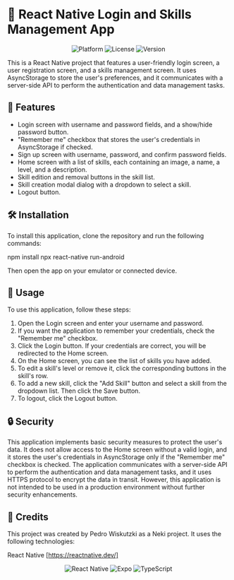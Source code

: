 # 📱 React Native Login and Skills Management App
<p align="center">
  <img src="https://img.shields.io/badge/platform-ios%20%7C%20android-blue" alt="Platform"/>
  <img src="https://img.shields.io/badge/license-MIT-green" alt="License"/>
  <img src="https://img.shields.io/badge/version-1.0.0-blue" alt="Version"/>
</p>

This is a React Native project that features a user-friendly login screen, a user registration screen, and a skills management screen. It uses AsyncStorage to store the user's preferences, and it communicates with a server-side API to perform the authentication and data management tasks.

## 🌟 Features

* Login screen with username and password fields, and a show/hide password button.
* "Remember me" checkbox that stores the user's credentials in AsyncStorage if checked.
* Sign up screen with username, password, and confirm password fields.
* Home screen with a list of skills, each containing an image, a name, a level, and a description.
* Skill edition and removal buttons in the skill list.
* Skill creation modal dialog with a dropdown to select a skill.
* Logout button.

## 🛠️ Installation
To install this application, clone the repository and run the following commands:

npm install
npx react-native run-android

Then open the app on your emulator or connected device.

## 🚀 Usage
To use this application, follow these steps:

1. Open the Login screen and enter your username and password.
2. If you want the application to remember your credentials, check the "Remember me" checkbox.
3. Click the Login button. If your credentials are correct, you will be redirected to the Home screen.
4. On the Home screen, you can see the list of skills you have added.
5. To edit a skill's level or remove it, click the corresponding buttons in the skill's row.
6. To add a new skill, click the "Add Skill" button and select a skill from the dropdown list. Then click the Save button.
7. To logout, click the Logout button.

## 🔒 Security

This application implements basic security measures to protect the user's data. It does not allow access to the Home screen without a valid login, and it stores the user's credentials in AsyncStorage only if the "Remember me" checkbox is checked. The application communicates with a server-side API to perform the authentication and data management tasks, and it uses HTTPS protocol to encrypt the data in transit. However, this application is not intended to be used in a production environment without further security enhancements.

## 👏 Credits
This project was created by Pedro Wiskutzki as a Neki project. It uses the following technologies:

React Native [https://reactnative.dev/]
<p align="center">
  <img src="https://img.shields.io/badge/-React%20Native-61DAFB?logo=react&logoColor=white" alt="React Native" />
  <img src="https://img.shields.io/badge/-Expo-000020?logo=expo&logoColor=white" alt="Expo" />
  <img src="https://img.shields.io/badge/-TypeScript-3178C6?logo=typescript&logoColor=white" alt="TypeScript" />
</p>
